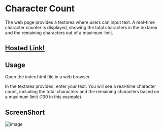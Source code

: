 # Character Count

The web page provides a textarea where users can input text. A real-time character counter is displayed, 
showing the total characters in the textarea and the remaining characters out of a maximum limit.

## [Hosted Link!](https://hsc92180.github.io/Geekster_Assignment/Character_Count/)

## Usage
Open the index.html file in a web browser.

In the textarea provided, enter your text. You will see a real-time character count, 
including the total characters and the remaining characters based on a maximum limit (100 in this example).

## ScreenShort
![image](https://github.com/hsc92180/Geekster_Assignment/assets/68774484/b25b29f9-3bf5-4e41-97b7-ac737085a5ee)
